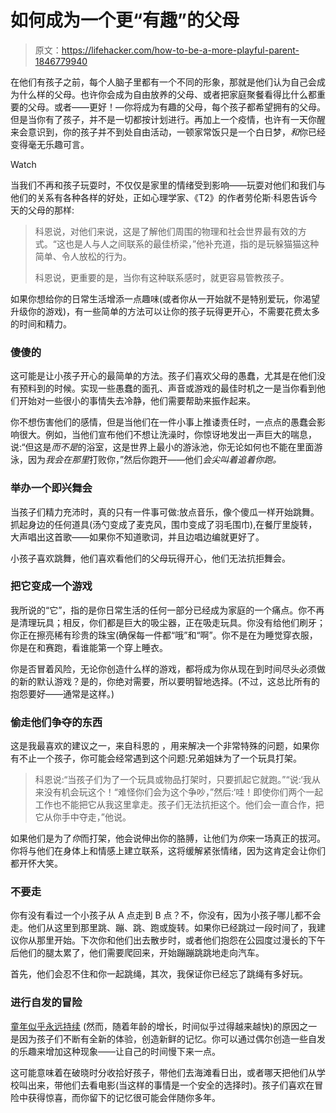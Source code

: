 # 如何成为一个更“有趣”的父母

> 原文：<https://lifehacker.com/how-to-be-a-more-playful-parent-1846779940>

在他们有孩子之前，每个人脑子里都有一个不同的形象，那就是他们认为自己会成为什么样的父母。也许你会成为自由放养的父母、或者把家庭聚餐看得比什么都重要的父母。或者——更好！—你将成为有趣的父母，每个孩子都希望拥有的父母。但是当你有了孩子，并不是一切都按计划进行。再加上一个疫情，也许有一天你醒来会意识到，你的孩子并不到处自由活动，一顿家常饭只是一个白日梦，*和*你已经变得毫无乐趣可言。

Watch

当我们不再和孩子玩耍时，不仅仅是家里的情绪受到影响——玩耍对他们和我们与他们的关系有各种各样的好处，正如心理学家、《T2》的作者劳伦斯·科恩告诉今天的父母的那样:

> 科恩说，对他们来说，这是了解他们周围的物理和社会世界最有效的方式。“这也是人与人之间联系的最佳桥梁，”他补充道，指的是玩躲猫猫这种简单、令人放松的行为。
> 
> 科恩说，更重要的是，当你有这种联系感时，就更容易管教孩子。

如果你想给你的日常生活增添一点趣味(或者你从一开始就不是特别爱玩，你渴望升级你的游戏)，有一些简单的方法可以让你的孩子玩得更开心，不需要花费太多的时间和精力。

### 傻傻的

这可能是让小孩子开心的最简单的方法。孩子们喜欢父母的愚蠢，尤其是在他们没有预料到的时候。实现一些愚蠢的面孔、声音或游戏的最佳时机之一是当你看到他们开始对一些很小的事情失去冷静，他们需要帮助来振作起来。

你不想伤害他们的感情，但是当他们在一件小事上推诿责任时，一点点的愚蠢会影响很大。例如，当他们宣布他们不想让洗澡时，你惊讶地发出一声巨大的喘息，说:“但这是*而不是*的浴室，这是世界上最小的游泳池，你无论如何也不能在里面游泳，因为*我会在那里*打败你，”然后你跑开——他们*会尖叫着追着你跑。*

### 举办一个即兴舞会

当孩子们精力充沛时，真的只有一件事可做:放点音乐，像个傻瓜一样开始跳舞。抓起身边的任何道具(汤勺变成了麦克风，围巾变成了羽毛围巾),在餐厅里旋转，大声唱出这首歌——如果你不知道歌词，并且边唱边编就更好了。

小孩子喜欢跳舞，他们喜欢看他们的父母玩得开心，他们无法抗拒舞会。

### 把它变成一个游戏

我所说的“它”，指的是你日常生活的任何一部分已经成为家庭的一个痛点。你不再是清理玩具；相反，你们都是巨大的吸尘器，正在吸走玩具。你没有给他们刷牙；你正在擦亮稀有珍贵的珠宝(确保每一件都“哦”和“啊”。你不是在为睡觉穿衣服，你是在和赛跑，看谁能第一个穿上睡衣。

你是否冒着风险，无论你创造什么样的游戏，都将成为你从现在到时间尽头必须做的新的默认游戏？是的，你绝对需要，所以要明智地选择。(不过，这总比所有的抱怨要好——通常是这样。)

### 偷走他们争夺的东西

这是我最喜欢的建议之一，来自科恩的 ，用来解决一个非常特殊的问题，如果你有不止一个孩子，你可能会经常遇到这个问题:兄弟姐妹为了一个玩具打架。

> 科恩说:“当孩子们为了一个玩具或物品打架时，只要抓起它就跑。”“说:‘我从来没有机会玩这个！“难怪你们会为这个争吵，”然后:‘哇！即使你们两个一起工作也不能把它从我这里拿走。孩子们无法抗拒这个。他们会一直合作，把它从你手中夺走，”他说。

如果他们是为了*你*而打架，他会说伸出你的胳膊，让他们为*你*来一场真正的拔河。你将与他们在身体上和情感上建立联系，这将缓解紧张情绪，因为这肯定会让你们都开怀大笑。

### 不要走

你有没有看过一个小孩子从 A 点走到 B 点？不，你没有，因为小孩子哪儿都不会走。他们从这里到那里跳、蹦、跳、跑或旋转。如果你已经跳过一段时间了，我建议你从那里开始。下次你和他们出去散步时，或者他们抱怨在公园度过漫长的下午后他们的腿太累了，他们需要爬回来，开始蹦蹦跳跳地走向汽车。

首先，他们会忍不住和你一起跳绳，其次，我保证你已经忘了跳绳有多好玩。

### 进行自发的冒险

[童年似乎永远持续](https://lifehacker.com/how-to-slow-down-time-according-to-reddit-1835836313) (然而，随着年龄的增长，时间似乎过得越来越快)的原因之一是因为孩子们不断有全新的体验，创造新鲜的记忆。你可以通过偶尔创造一些自发的乐趣来增加这种现象——让自己的时间慢下来一点。

这可能意味着在破晓时分收拾好孩子，带他们去海滩看日出，或者哪天把他们从学校叫出来，带他们去看电影(当这样的事情是一个安全的选择时)。孩子们喜欢在冒险中获得惊喜，而你留下的记忆很可能会伴随你多年。